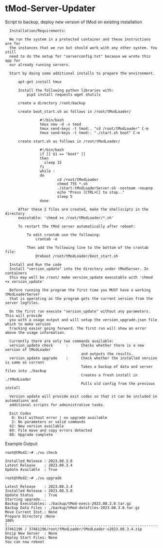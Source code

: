 # tMod-Server-Updater
Script to backup, deploy new version of tMod on existing installation

      Installation/Requirements:

      We run the system in a protected container and these instructions are for
      the instances that we run but should work with any other system. You still
      need to do the setup for "serverconfig.txt" because we wrote this app for
      our already running servers.

      Start by doing some additional installs to prepare the environment.

          apt-get install tmux

          Install the following python libraries with:
              pip3 install requests wget shutils

          create a directory /root/backup

          create boot_start.sh as follows in /root/tModLoader/

                    #!/bin/bash
                    tmux new -d -s tmod
                    tmux send-keys -t tmod:. "cd /root/tModLoader" C-m
                    tmux send-keys -t tmod:. "./start.sh boot" C-m

          create start.sh as follows in /root/tModLoader/

                    #!/bin/bash
                    if [[ $1 == "boot" ]]
                    then
                      sleep 15
                    fi
                    while :
                    do
                            cd /root/tModLoader
                            chmod 755 *.sh
                            ./start-tModLoaderServer.sh -nosteam -noupnp
                            echo "Press [CTRL+C] to stop.."
                            sleep 5
                    done

          After these 2 files are created, make the shellscipts in the directory
          executable: 'chmod +x /root/tModLoader/*.sh'

          To restart the tMod server automatically after reboot:

              To edit crontab use the following:
                  crontab -e

              Then add the following line to the bottom of the crontab file:
                  @reboot /root/tModLoader/boot_start.sh

      Install and Run the code
      Install "version_update" into the directory under tModServer. In containers
      this may well be /root/ make version_update executable with 'chmod +x version_update'

      Before running the program the first time you MUST have a working tModLoaderServer
      that is operating as the program gets the current version from the server logfiles.
      
      On the first run execute "version_update" without any parameters. This will provide
      you with a usage output and will setup the version_upgrade.json file which to make version
      tracking easier going forward. The first run will show an error above the usage information.

      Currently there are only two commands available:
      version_update check      :      Checks whether there is a new version of tModLoader
                                       and outputs the results.
      version_update upgrade    :      Check whether the installed version is same as current
                                       Takes a backup of data and server files into ./backup
                                       Creates a fresh install in ./tModLoader
                                       Pulls old config from the previous install

      Version update will provide exit codes so that it can be included in automations and
      additional scripts for administrative tasks.

      Exit Codes
       0: Exit without error | no upgrade available 
       2: No parameters or valid commands
      42: New version available
      69: File move and copy errors detected
      88: Upgrade complete

Example Output:

    root@tMod2:~# ./vu check

    Installed Release : 2023.08.3.0
    Latest Release    : 2023.08.3.4
    Update Available  : True
    
    root@tMod2:~# ./vu upgrade
    
    Latest Release    : 2023.08.3.4
    Installed Release : 2023.08.3.0
    Update Status     : True
    Starting upgrade...
    Backup Executables: ./backup/tMod-execs-2023.08.3.0.tar.gz
    Backup Data Files : ./backup/tMod-datafiles-2023.08.3.0.tar.gz
    Move Current Inst.: None
    Prepare Directory :None
    100% [........................................................................] 37461196 / 37461196/root/tModLoader/tModLoader-v2023.08.3.4.zip
    Unzip New Server  : None
    Deploy Start Files: None
    You can now reboot

    

